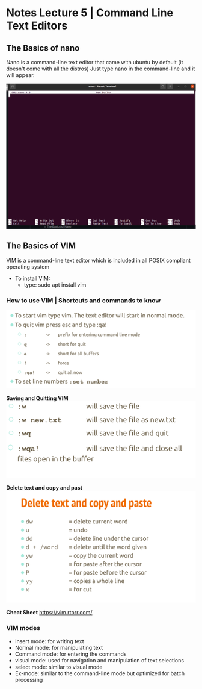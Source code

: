 # Notes Lecture 5 | Command Line Text Editors

## The Basics of nano

Nano is a command-line text editor that came with ubuntu by default (it doesn't come with all the distros)
Just type nano in the command-line and it will appear.

![nano](../images/notes/notes5-nano.png)

## The Basics of VIM
VIM is a command-line text editor which is included in all POSIX compliant operating system
- To install VIM:
    - type: sudo apt install vim
### How to use VIM | Shortcuts and commands to know
![vim](../images/notes/notes5-vim.png)

**Saving and Quitting VIM**
![save vim](../images/notes/notes5-save%20in%20vim.png)

**Delete text and copy and past**
![delete vim](../images/notes/notes5-delete-vim.png)

**Cheat Sheet**
https://vim.rtorr.com/ 

### VIM modes
- insert mode: for writing text
- Normal mode: for manipulating text
- Command mode: for entering the commands
- visual mode: used for navigation and manipulation of text selections
- select mode: similar to visual mode
- Ex-mode: similar to the command-line mode but optimized for batch processing
  